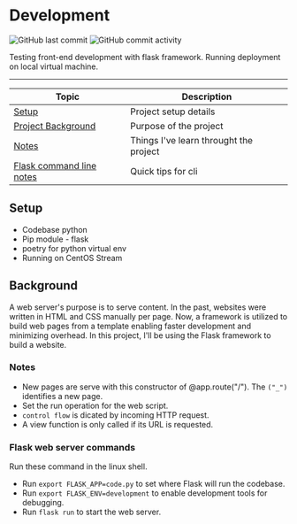 # Development
![GitHub last commit](https://img.shields.io/github/last-commit/ahmad-buhari/flask-project)
![GitHub commit activity](https://img.shields.io/github/commit-activity/m/ahmad-buhari/flask-project) 

Testing front-end development with flask framework. Running deployment on local virtual machine.


---

| Topic | Description |
| --- | --- |
| [Setup](https://github.com/ahmad-buhari/flask-project#setup) | Project setup details |
| [Project Background](https://github.com/ahmad-buhari/flask-project#background) | Purpose of the project |
| [Notes]((https://github.com/ahmad-buhari/flask-project#notes)) | Things I've learn throught the project |
| [Flask command line notes](https://github.com/ahmad-buhari/flask-project#flask-command-line-notes) | Quick tips for cli |


## Setup
- Codebase python
- Pip module - flask
- poetry for python virtual env
- Running on CentOS Stream


## Background
A web server's purpose is to serve content. In the past, websites were written in HTML and CSS manually per page. Now, a framework is utilized to build web pages from a template enabling faster development and minimizing overhead. In this project, I'll be using the Flask framework to build a website.

### Notes
- New pages are serve with this constructor of @app.route("/"). The `("_")` identifies a new page.
- Set the run operation for the web script.
- `control flow` is dicated by incoming HTTP request. 
- A view function is only called if its URL is requested.


### Flask web server commands
Run these command in the linux shell.
- Run `export FLASK_APP=code.py` to set where Flask will run the codebase.
- Run `export FLASK_ENV=development` to enable development tools for debugging. 
- Run `flask run` to start the web server.






